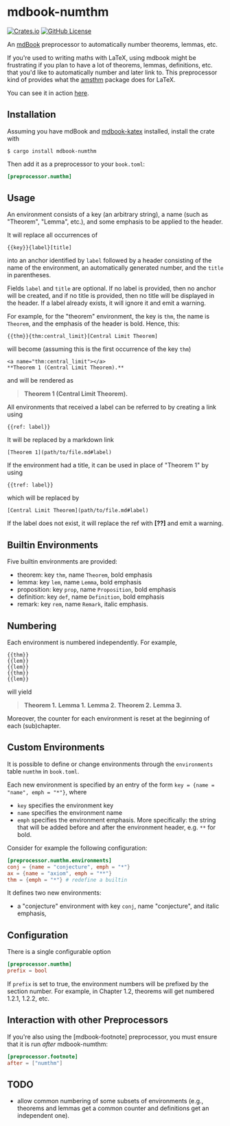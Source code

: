 # mdbook-numthm

[![Crates.io](https://img.shields.io/crates/v/mdbook-numthm)](https://crates.io/crates/mdbook-numthm)
[![GitHub License](https://img.shields.io/github/license/yannickseurin/mdbook-numthm)](https://github.com/yannickseurin/mdbook-numthm/blob/main/LICENSE)

An [mdBook](https://github.com/rust-lang/mdBook) preprocessor to automatically number theorems, lemmas, etc.

If you're used to writing maths with LaTeX, using mdbook might be frustrating if you plan to have a lot of theorems, lemmas, definitions, etc. that you'd like to automatically number and later link to. This preprocessor kind of provides what the [amsthm](https://www.ctan.org/pkg/amsthm) package does for LaTeX.

You can see it in action [here](https://github.com/yannickseurin/crypto-book).

## Installation

Assuming you have mdBook and [mdbook-katex](https://github.com/lzanini/mdbook-katex) installed, install the crate with

```console
$ cargo install mdbook-numthm
```

Then add it as a preprocessor to your `book.toml`:

```toml
[preprocessor.numthm]
```

## Usage

An environment consists of a key (an arbitrary string), a name (such as "Theorem", "Lemma", etc.), and some emphasis to be applied to the header.

It will replace all occurrences of

```text
{{key}}{label}[title]
```

into an anchor identified by `label` followed by a header consisting of the name of the environment, an automatically generated number, and the `title` in parentheses.

Fields `label` and `title` are optional.
If no label is provided, then no anchor will be created, and if no title is provided, then no title will be displayed in the header.
If a label already exists, it will ignore it and emit a warning.

For example, for the "theorem" environment, the key is `thm`, the name is `Theorem`, and the emphasis of the header is bold.
Hence, this:

```text
{{thm}}{thm:central_limit}[Central Limit Theorem]
```

will become (assuming this is the first occurrence of the key `thm`)

```text
<a name="thm:central_limit"></a>
**Theorem 1 (Central Limit Theorem).**
```

and will be rendered as

> **Theorem 1 (Central Limit Theorem).**

All environments that received a label can be referred to by creating a link using

```text
{{ref: label}}
```

It will be replaced by a markdown link

```text
[Theorem 1](path/to/file.md#label)
```

If the environment had a title, it can be used in place of "Theorem 1" by using

```text
{{tref: label}}
```

which will be replaced by

```text
[Central Limit Theorem](path/to/file.md#label)
```

If the label does not exist, it will replace the ref with **[??]** and emit a warning.

## Builtin Environments

Five builtin environments are provided:

- theorem: key `thm`, name `Theorem`, bold emphasis
- lemma: key `lem`, name `Lemma`, bold emphasis
- proposition: key `prop`, name `Proposition`, bold emphasis
- definition: key `def`, name `Definition`, bold emphasis
- remark: key `rem`, name `Remark`, italic emphasis.

## Numbering

Each environment is numbered independently.
For example,

```text
{{thm}}
{{lem}}
{{lem}}
{{thm}}
{{lem}}
```

will yield

> **Theorem 1.**
> **Lemma 1.**
> **Lemma 2.**
> **Theorem 2.**
> **Lemma 3.**

Moreover, the counter for each environment is reset at the beginning of each (sub)chapter.

## Custom Environments
It is possible to define or change environments through the `environments` table `numthm` in `book.toml`.

Each new environment is specified by an entry of the form `key = {name = "name", emph = "*"}`, where
- `key` specifies the environment key
- `name` specifies the environment name
- `emph` specifies the environment emphasis. More specifically: the string that will be added before and after the environment header, e.g. `**` for bold.

Consider for example the following configuration:

```toml
[preprocessor.numthm.environments]
conj = {name = "conjecture", emph = "*"}
ax = {name = "axiom", emph = "**"}
thm = {emph = "*"} # redefine a builtin
```

It defines two new environments:

- a "conjecture" environment with key `conj`, name "conjecture", and italic emphasis,

## Configuration

There is a single configurable option

```toml
[preprocessor.numthm]
prefix = bool
```

If `prefix` is set to true, the environment numbers will be prefixed by the section number.
For example, in Chapter 1.2, theorems will get numbered 1.2.1, 1.2.2, etc.

## Interaction with other Preprocessors

If you're also using the [mdbook-footnote] preprocessor, you must ensure that it is run *after* mdbook-numthm:

```toml
[preprocessor.footnote]
after = ["numthm"]
```

## TODO

- allow common numbering of some subsets of environments (e.g., theorems and lemmas get a common counter and definitions get an independent one).
